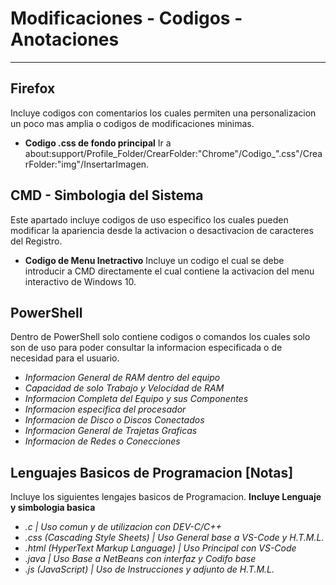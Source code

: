 # Modificaciones - Codigos - Anotaciones

---

## Firefox
Incluye codigos con comentarios los cuales permiten una personalizacion un poco mas amplia o codigos de modificaciones minimas.
- **Codigo .css de fondo principal** Ir a about:support/Profile_Folder/CrearFolder:"Chrome"/Codigo_".css"/CrearFolder:"img"/InsertarImagen.

## CMD - Simbologia del Sistema
Este apartado incluye codigos de uso especifico los cuales pueden modificar la apariencia desde la activacion o desactivacion de caracteres del Registro.
- **Codigo de Menu Inetractivo** Incluye un codigo el cual se debe introducir a CMD directamente el cual contiene la activacion del menu interactivo de Windows 10.

## PowerShell
Dentro de PowerShell solo contiene codigos o comandos los cuales solo son de uso para poder consultar la informacion especificada o de necesidad para el usuario.
- *Informacion General de RAM dentro del equipo*
- *Capacidad de solo Trabajo y Velocidad de RAM*
- *Informacion Completa del Equipo y sus Componentes*
- *Informacion especifica del procesador*
- *Informacion de Disco o Discos Conectados*
- *Informacion General de Trajetas Graficas*
- *Informacion de Redes o Conecciones*

## Lenguajes Basicos de Programacion [Notas]
Incluye los siguientes lengajes basicos de Programacion. **Incluye Lenguaje y simbologia basica**
- *.c | Uso comun y de utilizacion con DEV-C/C++*
- *.css (Cascading Style Sheets) | Uso General base a VS-Code y H.T.M.L.*
- *.html (HyperText Markup Language) | Uso Principal con VS-Code*
- *.java | Uso Base a NetBeans con interfaz y Codifo base*
- *.js (JavaScript) | Uso de Instrucciones y adjunto de H.T.M.L.*
